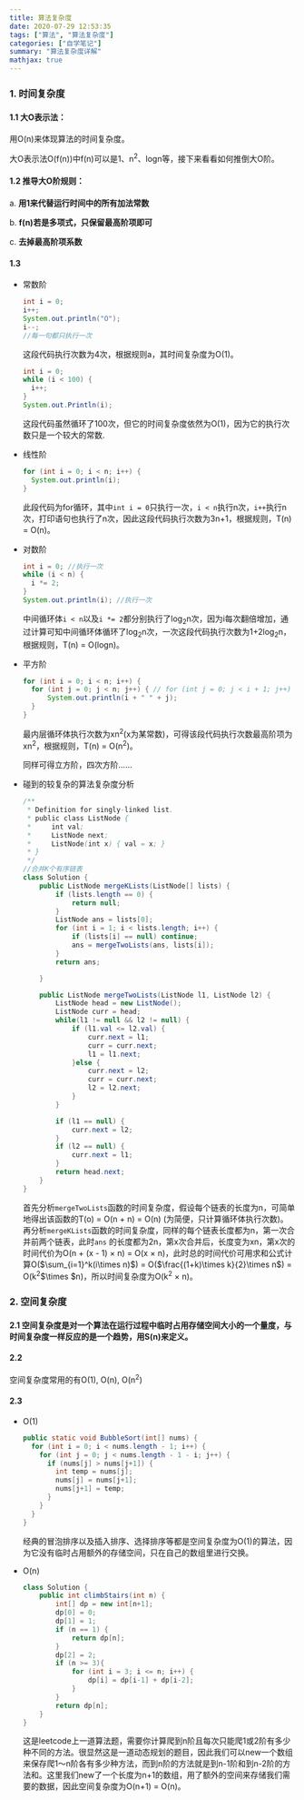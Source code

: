 ```yaml
---
title: 算法复杂度
date: 2020-07-29 12:53:35
tags: ["算法", "算法复杂度"]
categories: ["自学笔记"]
summary: "算法复杂度详解"
mathjax: true
---
```


### 1. 时间复杂度

#### 1.1 大O表示法：

用O(n)来体现算法的时间复杂度。

大O表示法O(f(n))中f(n)可以是1、n<sup>2</sup>、logn等，接下来看看如何推倒大O阶。

#### 1.2 推导大O阶规则：

a. **用1来代替运行时间中的所有加法常数**

b. **f(n)若是多项式，只保留最高阶项即可**

c. **去掉最高阶项系数**

#### 1.3

* 常数阶

  ```java
  int i = 0; 
  i++;
  System.out.println("O");
  i--;
  //每一句都只执行一次
  ```

  这段代码执行次数为4次，根据规则a，其时间复杂度为O(1)。

  ```java
  int i = 0;
  while (i < 100) {
  	i++;
  }
  System.out.Println(i);
  ```

  这段代码虽然循环了100次，但它的时间复杂度依然为O(1)，因为它的执行次数只是一个较大的常数.

* 线性阶

  ```java
  for (int i = 0; i < n; i++) {
  	System.out.println(i);
  }
  ```

  此段代码为for循环，其中`int i = 0`只执行一次，`i < n`执行n次，`i++`执行n次，打印语句也执行了n次，因此这段代码执行次数为3n+1，根据规则，T(n) = O(n)。

* 对数阶

  ```java
  int i = 0; //执行一次
  while (i < n) { 
  	i *= 2;
  }
  System.out.println(i); //执行一次
  ```

  中间循环体`i < n`以及`i *= 2`都分别执行了log<sub>2</sub>n次，因为i每次翻倍增加，通过计算可知中间循环体循环了log<sub>2</sub>n次，一次这段代码执行次数为1+2log<sub>2</sub>n，根据规则，T(n) = O(logn)。

* 平方阶

  ```java
  for (int i = 0; i < n; i++) {
  	for (int j = 0; j < n; j++) { // for (int j = 0; j < i + 1; j++)
  		System.out.println(i + " " + j);
  	}
  }
  ```

  最内层循环体执行次数为xn<sup>2</sup>(x为某常数)，可得该段代码执行次数最高阶项为xn<sup>2</sup>，根据规则，T(n) = O(n<sup>2</sup>)。

  同样可得立方阶，四次方阶……

* 碰到的较复杂的算法复杂度分析

  ```java
  /**
   * Definition for singly-linked list.
   * public class ListNode {
   *     int val;
   *     ListNode next;
   *     ListNode(int x) { val = x; }
   * }
   */
  //合并K个有序链表
  class Solution {
      public ListNode mergeKLists(ListNode[] lists) {
          if (lists.length == 0) {
              return null;
          }
          ListNode ans = lists[0];
          for (int i = 1; i < lists.length; i++) {
              if (lists[i] == null) continue;
              ans = mergeTwoLists(ans, lists[i]);
          }
          return ans;
  
      }
  
      public ListNode mergeTwoLists(ListNode l1, ListNode l2) {
          ListNode head = new ListNode();
          ListNode curr = head;
          while(l1 != null && l2 != null) {
              if (l1.val <= l2.val) {
                  curr.next = l1;
                  curr = curr.next;
                  l1 = l1.next;
              }else {
                  curr.next = l2;
                  curr = curr.next;
                  l2 = l2.next;
              }
          }
  
          if (l1 == null) {
              curr.next = l2;
          }
          if (l2 == null) {
              curr.next = l1;
          }
          return head.next;
      }
  }
  ```

  首先分析`mergeTwoLists`函数的时间复杂度，假设每个链表的长度为n，可简单地得出该函数的T(o) = O(n + n) = O(n) (为简便，只计算循环体执行次数)。再分析`mergeKLists`函数的时间复杂度，同样的每个链表长度都为n，第一次合并前两个链表，此时`ans` 的长度都为2n，第x次合并后，长度变为xn，第x次的时间代价为O(n + (x - 1) $\times$ n) = O(x $\times$ n)，此时总的时间代价可用求和公式计算O($\sum_{i=1}^k(i\times n)$) = O($\frac{(1+k)\times k}{2}\times n$) = O(k<sup>2</sup>$\times $n)，所以时间复杂度为O(k<sup>2</sup> $\times$ n)。
  
  
  
  
### 2. 空间复杂度

#### 2.1 空间复杂度是对一个算法在运行过程中临时占用存储空间大小的一个量度，与时间复杂度一样反应的是一个趋势，用S(n)来定义。

#### 2.2

空间复杂度常用的有O(1), O(n), O(n<sup>2</sup>)

#### 2.3

* O(1)

  ```java
  public static void BubbleSort(int[] nums) {
    for (int i = 0; i < nums.length - 1; i++) {
      for (int j = 0; j < nums.length - 1 - i; j++) {
        if (nums[j] > nums[j+1]) {
          int temp = nums[j];
          nums[j] = nums[j+1];
          nums[j+1] = temp;
        }
      }
    }
  }
  ```

  经典的冒泡排序以及插入排序、选择排序等都是空间复杂度为O(1)的算法，因为它没有临时占用额外的存储空间，只在自己的数组里进行交换。

* O(n)

  ```java
  class Solution {
      public int climbStairs(int n) {
          int[] dp = new int[n+1];
          dp[0] = 0;
          dp[1] = 1;
          if (n == 1) {
              return dp[n];
          }
          dp[2] = 2;
          if (n >= 3){
              for (int i = 3; i <= n; i++) {
                  dp[i] = dp[i-1] + dp[i-2];
              }
          }
          return dp[n];
      }
  }
  ```

  这是leetcode上一道算法题，需要你计算爬到n阶且每次只能爬1或2阶有多少种不同的方法。很显然这是一道动态规划的题目，因此我们可以new一个数组来保存爬1～n阶各有多少种方法，而到n阶的方法就是到n-1阶和到n-2阶的方法和。这里我们new了一个长度为n+1的数组，用了额外的空间来存储我们需要的数据，因此空间复杂度为O(n+1) = O(n)。

  

  

  

